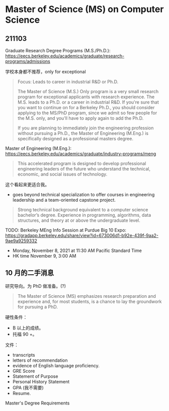 Master of Science (MS) on Computer Science
==========================================

## 211103

Graduate Research Degree Programs (M.S./Ph.D.): https://eecs.berkeley.edu/academics/graduate/research-programs/admissions

学校本身都不推荐，only for exceptional
> Focus: Leads to career in industrial R&D or Ph.D.
> 
> The Master of Science (M.S.) Only program is a very small research program for exceptional applicants with research experience. The M.S. leads to a Ph.D. or a career in industrial R&D.  If you're sure that you want to continue on for a Berkeley Ph.D., you should consider applying to the MS/PhD program, since we admit so few people for the M.S. only, and you'll have to apply again to add the Ph.D.
> 
> If you are planning to immediately join the engineering profession without pursuing a Ph.D., the Master of Engineering (M.Eng.) is specifically designed as a professional masters degree.


Master of Engineering (M.Eng.): https://eecs.berkeley.edu/academics/graduate/industry-programs/meng

> This accelerated program is designed to develop professional engineering leaders of the future who understand the technical, economic, and social issues of technology.

这个看起来更适合我。
- goes beyond technical specialization to offer courses in engineering leadership and a team-oriented capstone project.

> Strong technical background equivalent to a computer science bachelor’s degree.
> Experience in programming, algorithms, data structures, and theory at or above the undergraduate level.

TODO: Berkeley MEng Info Session at Purdue Big 10 Expo: https://gradapp.berkeley.edu/share/view?id=673006d1-b92e-439f-9aa2-9ae9a9259332

- Monday, November 8, 2021 at 11:30 AM Pacific Standard Time
- HK time November 9, 3:00 AM


## 10 月的二手消息

研究导向。为 PhD 做准备。(?)

> The Master of Science (MS) emphasizes research preparation and experience and, for most students, is a chance to lay the groundwork for pursuing a PhD.


硬性条件：
- B 以上的成绩。
- 托福 90 +。

文件：
- transcripts
- letters of recommendation
- evidence of English language proficiency.
- GRE Score
- Statement of Purpose
- Personal History Statement
- GPA (我不需要)
- Resume.

Master's Degree Requirements

